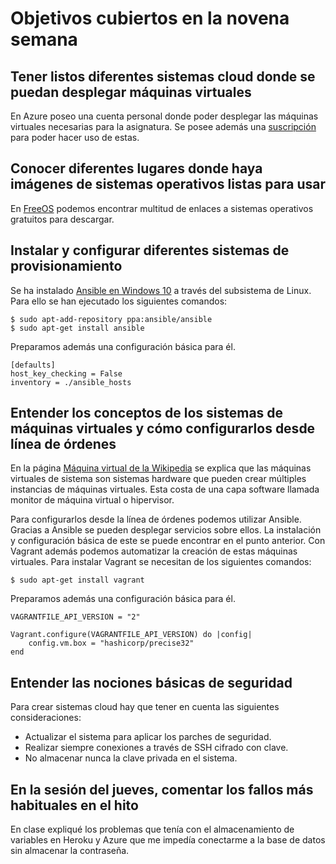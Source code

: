 # Objetivos cubiertos en la novena semana

## Tener listos diferentes sistemas cloud donde se puedan desplegar máquinas virtuales
En Azure poseo una cuenta personal donde poder desplegar las máquinas virtuales necesarias para la asignatura. Se posee además una
[suscripción](https://github.com/fpeiro/CC-ejercicios/blob/master/images/azure.png) para poder hacer uso de estas.

## Conocer diferentes lugares donde haya imágenes de sistemas operativos listas para usar
En [FreeOS](http://www.freeos.com) podemos encontrar multitud de enlaces a sistemas operativos gratuitos para descargar.

## Instalar y configurar diferentes sistemas de provisionamiento
Se ha instalado [Ansible en Windows 10](https://github.com/fpeiro/CC-ejercicios/blob/master/images/ansible.PNG) a través del subsistema
de Linux. Para ello se han ejecutado los siguientes comandos:
```console
$ sudo apt-add-repository ppa:ansible/ansible
$ sudo apt-get install ansible
```
Preparamos además una configuración básica para él.
```console
[defaults]
host_key_checking = False
inventory = ./ansible_hosts
```

## Entender los conceptos de los sistemas de máquinas virtuales y cómo configurarlos desde línea de órdenes
En la página [Máquina virtual de la Wikipedia](https://es.wikipedia.org/wiki/M%C3%A1quina_virtual#M%C3%A1quinas_virtuales_de_sistema) se
explica que las máquinas virtuales de sistema son sistemas hardware que pueden crear múltiples instancias de máquinas virtuales. Esta costa
de una capa software llamada monitor de máquina virtual o hipervisor.

Para configurarlos desde la línea de órdenes podemos utilizar Ansible. Gracias a Ansible se pueden desplegar servicios sobre ellos. La
instalación y configuración básica de este se puede encontrar en el punto anterior. Con Vagrant además podemos automatizar la creación de
estas máquinas virtuales. Para instalar Vagrant se necesitan de los siguientes comandos:
```console
$ sudo apt-get install vagrant
```
Preparamos además una configuración básica para él.
```console
VAGRANTFILE_API_VERSION = "2"

Vagrant.configure(VAGRANTFILE_API_VERSION) do |config|
    config.vm.box = "hashicorp/precise32"
end
```

## Entender las nociones básicas de seguridad
Para crear sistemas cloud hay que tener en cuenta las siguientes consideraciones:
* Actualizar el sistema para aplicar los parches de seguridad.
* Realizar siempre conexiones a través de SSH cifrado con clave.
* No almacenar nunca la clave privada en el sistema.

## En la sesión del jueves, comentar los fallos más habituales en el hito
En clase expliqué los problemas que tenía con el almacenamiento de variables en Heroku y Azure que me impedía conectarme a la base
de datos sin almacenar la contraseña.
